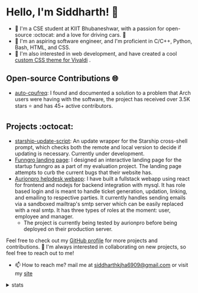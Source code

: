 # Hello, I'm Siddharth! 👋

- 🏫 I'm a CSE student at KIIT Bhubaneshwar, with a passion for open-source :octocat: and a love for driving cars. 🚗 
- 🌱 I'm an aspiring software engineer, and I'm proficient in C/C++, Python, Bash, HTML, and CSS. 
- 👀 I'm also interested in web development, and have created a cool [custom CSS theme for Vivaldi](https://themes.vivaldi.net/themes/Qbnlj4pmJ2m) .

## Open-source Contributions 🌐

- [auto-cpufreq](https://github.com/AdnanHodzic/auto-cpufreq): I found and documented a solution to a problem that Arch users were having with the software, the project has received over 3.5K stars ⭐ and has 45+ active contributors.

## Projects :octocat:

- [starship-update-script](https://github.com/siddharthkumarjha/starship-update-script): An update wrapper for the Starship cross-shell prompt, which checks both the remote and local version to decide if updating is necessary. Currently under development.
- [Funngro landing page](https://siddharthkumarjha.github.io/Funngro): I designed an interactive landing page for the startup funngro as a part of my evaluation project. The landing page attempts to curb the current bugs that their website has.
- [Aurionpro helpdesk webapp](https://github.com/siddharthkumarjha/Aurionpro-helpdesk-webapp): I have built a fullstack webapp using react for frontend and nodejs for backend integration with mysql. It has role based login and is meant to handle ticket generation, updation, linking, and emailing to respective parties. It currently handles sending emails via a sandboxed mailtrap's smtp server which can be easily replaced with a real smtp. It has three types of roles at the moment: user, employee and manager. 
  * The project is currently being tested by aurionpro before being deployed on their production server.

Feel free to check out my [GitHub profile](https://github.com/siddharthkumarjha/) for more projects and contributions. 💞️ I'm always interested in collaborating on new projects, so feel free to reach out to me!
- 📫 How to reach me? mail me at siddharthkjha6909@gmail.com or visit my [site](https://siddharthkumarjha.github.io/)

<details>
  <summary>stats</summary>
  <br>
  
  ![Siddharth's GitHub stats](https://github-readme-stats.vercel.app/api?username=siddharthkumarjha&show_icons=true&theme=dracula)
</details>

<!---
siddharthkumarjha/siddharthkumarjha is a ✨ special ✨ repository because its `README.md` (this file) appears on your GitHub profile.
You can click the Preview link to take a look at your changes.
--->
